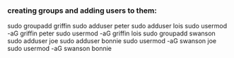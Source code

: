 ### creating groups and adding users to them:

sudo groupadd griffin
sudo adduser peter
sudo adduser lois
sudo usermod -aG griffin peter
sudo usermod -aG griffin lois
sudo groupadd swanson
sudo adduser joe
sudo adduser bonnie
sudo usermod -aG swanson joe
sudo usermod -aG swanson bonnie
